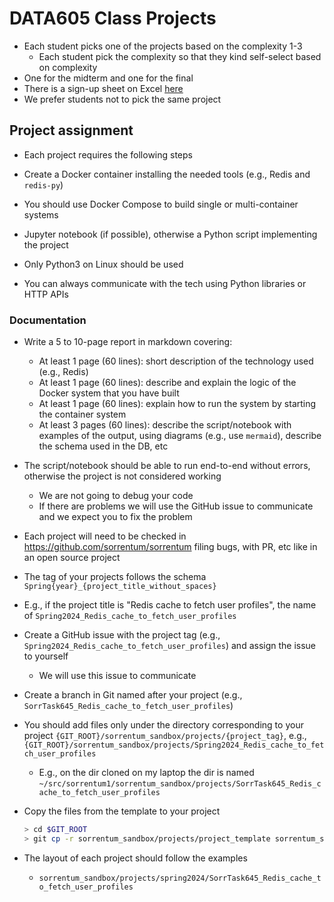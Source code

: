 # DATA605 Class Projects

- Each student picks one of the projects based on the complexity 1-3
  - Each student pick the complexity so that they kind self-select based on
    complexity
- One for the midterm and one for the final
- There is a sign-up sheet on Excel
  [here](https://docs.google.com/spreadsheets/d/1nwjIvXgEaxH_M21k8hYebVbFPLWh7UNglLUlh11psAs/edit#gid=0)
- We prefer students not to pick the same project

## Project assignment

- Each project requires the following steps

- Create a Docker container installing the needed tools (e.g., Redis and `redis-py`)
- You should use Docker Compose to build single or multi-container systems
- Jupyter notebook (if possible), otherwise a Python script implementing the project
- Only Python3 on Linux should be used
- You can always communicate with the tech using Python libraries or HTTP APIs

### Documentation
- Write a 5 to 10-page report in markdown covering:
  - At least 1 page (60 lines): short description of the technology used (e.g.,
    Redis)
  - At least 1 page (60 lines): describe and explain the logic of the Docker
    system that you have built
  - At least 1 page (60 lines): explain how to run the system by starting the
    container system
  - At least 3 pages (60 lines): describe the script/notebook with examples of
    the output, using diagrams (e.g., use `mermaid`), describe the schema used in
    the DB, etc

- The script/notebook should be able to run end-to-end without errors, otherwise
  the project is not considered working
  - We are not going to debug your code
  - If there are problems we will use the GitHub issue to communicate and we
    expect you to fix the problem

- Each project will need to be checked in https://github.com/sorrentum/sorrentum
  filing bugs, with PR, etc like in an open source project

- The tag of your projects follows the schema
  `Spring{year}_{project_title_without_spaces}`
- E.g., if the project title is "Redis cache to fetch user profiles", the name of
  `Spring2024_Redis_cache_to_fetch_user_profiles`

- Create a GitHub issue with the project tag (e.g.,
  `Spring2024_Redis_cache_to_fetch_user_profiles`) and assign the issue to
  yourself
  - We will use this issue to communicate

- Create a branch in Git named after your project (e.g.,
  `SorrTask645_Redis_cache_to_fetch_user_profiles`)
- You should add files only under the directory corresponding to your project
  `{GIT_ROOT}/sorrentum_sandbox/projects/{project_tag}`, e.g.,
  `{GIT_ROOT}/sorrentum_sandbox/projects/Spring2024_Redis_cache_to_fetch_user_profiles`
  - E.g., on the dir cloned on my laptop the dir is named
    `~/src/sorrentum1/sorrentum_sandbox/projects/SorrTask645_Redis_cache_to_fetch_user_profiles`

- Copy the files from the template to your project
  ```bash
  > cd $GIT_ROOT
  > git cp -r sorrentum_sandbox/projects/project_template sorrentum_sandbox/projects/{project_tag}
  ```

- The layout of each project should follow the examples
  - `sorrentum_sandbox/projects/spring2024/SorrTask645_Redis_cache_to_fetch_user_profiles`
